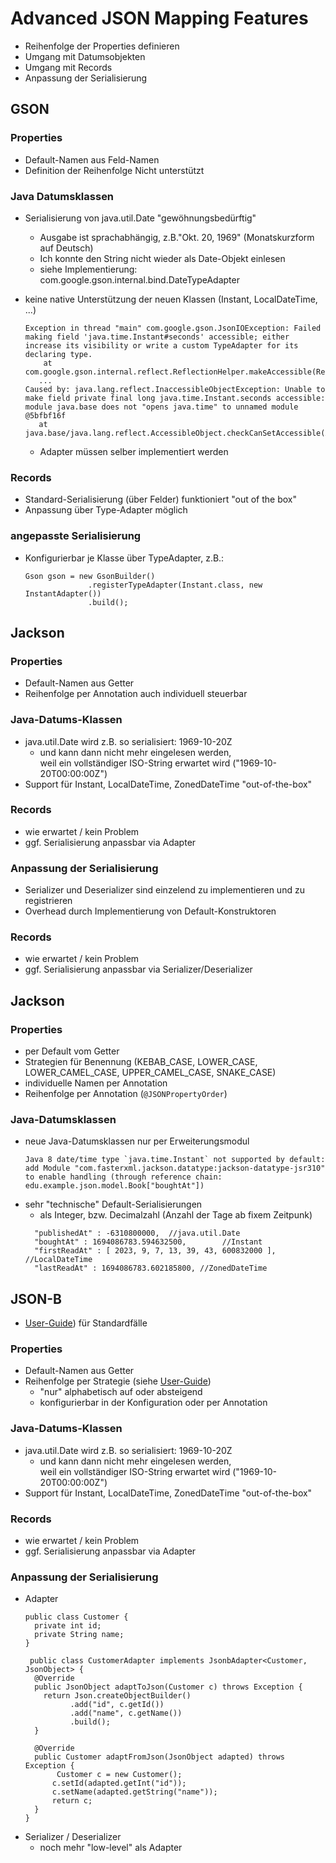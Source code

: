 Advanced JSON Mapping Features
==============================
- Reihenfolge der Properties definieren
- Umgang mit Datumsobjekten
- Umgang mit Records
- Anpassung der Serialisierung

GSON
----
### Properties
- Default-Namen aus Feld-Namen
- Definition der Reihenfolge Nicht unterstützt

### Java Datumsklassen
- Serialisierung von java.util.Date "gewöhnungsbedürftig"
  - Ausgabe ist sprachabhängig, z.B."Okt. 20, 1969" (Monatskurzform auf Deutsch)
  - Ich konnte den String nicht wieder als Date-Objekt einlesen
  - siehe Implementierung: com.google.gson.internal.bind.DateTypeAdapter

- keine native Unterstützung der neuen Klassen (Instant, LocalDateTime, ...)
  ```
  Exception in thread "main" com.google.gson.JsonIOException: Failed making field 'java.time.Instant#seconds' accessible; either increase its visibility or write a custom TypeAdapter for its declaring type.
	  at com.google.gson.internal.reflect.ReflectionHelper.makeAccessible(ReflectionHelper.java:38)
     ...
  Caused by: java.lang.reflect.InaccessibleObjectException: Unable to make field private final long java.time.Instant.seconds accessible: module java.base does not "opens java.time" to unnamed module @5bfbf16f
	 at java.base/java.lang.reflect.AccessibleObject.checkCanSetAccessible(AccessibleObject.java:354)
  ```
  - Adapter müssen selber implementiert werden
  
### Records
- Standard-Serialisierung (über Felder) funktioniert "out of the box"
- Anpassung über Type-Adapter möglich

### angepasste Serialisierung
- Konfigurierbar je Klasse über TypeAdapter, z.B.:
  ```
  Gson gson = new GsonBuilder()
                .registerTypeAdapter(Instant.class, new InstantAdapter())
                .build();
  ```
  
Jackson
------
### Properties
- Default-Namen aus Getter
- Reihenfolge per Annotation auch individuell steuerbar
  
### Java-Datums-Klassen
- java.util.Date wird z.B. so serialisiert: 1969-10-20Z
  - und kann dann nicht mehr eingelesen werden,  
    weil ein vollständiger ISO-String erwartet wird ("1969-10-20T00:00:00Z")
- Support für Instant, LocalDateTime, ZonedDateTime "out-of-the-box"

### Records
- wie erwartet / kein Problem
- ggf. Serialisierung anpassbar via Adapter

### Anpassung der Serialisierung
- Serializer und Deserializer sind einzelend zu implementieren und zu registrieren
- Overhead durch Implementierung von Default-Konstruktoren
  
### Records
- wie erwartet / kein Problem
- ggf. Serialisierung anpassbar via Serializer/Deserializer



Jackson
-------
### Properties
- per Default vom Getter 
- Strategien für Benennung (KEBAB_CASE, LOWER_CASE, LOWER_CAMEL_CASE, UPPER_CAMEL_CASE, SNAKE_CASE)
- individuelle Namen per Annotation
- Reihenfolge per Annotation (`@JSONPropertyOrder`)

### Java-Datumsklassen
- neue Java-Datumsklassen nur per Erweiterungsmodul
  ```
  Java 8 date/time type `java.time.Instant` not supported by default: add Module "com.fasterxml.jackson.datatype:jackson-datatype-jsr310" to enable handling (through reference chain: edu.example.json.model.Book["boughtAt"])
  ````
- sehr "technische" Default-Serialisierungen
  - als Integer, bzw. Decimalzahl (Anzahl der Tage ab fixem Zeitpunk)
  ```  
    "publishedAt" : -6310800000,  //java.util.Date
    "boughtAt" : 1694086783.594632500,        //Instant
    "firstReadAt" : [ 2023, 9, 7, 13, 39, 43, 600832000 ], //LocalDateTime
    "lastReadAt" : 1694086783.602185800, //ZonedDateTime
   ```
  
  
JSON-B
------
- [User-Guide](https://javaee.github.io/jsonb-spec/users-guide.html)) für Standardfälle

### Properties
- Default-Namen aus Getter
- Reihenfolge per Strategie (siehe [User-Guide](https://javaee.github.io/jsonb-spec/users-guide.html))
  - "nur" alphabetisch auf oder absteigend
  - konfigurierbar in der Konfiguration oder per Annotation
  
### Java-Datums-Klassen
- java.util.Date wird z.B. so serialisiert: 1969-10-20Z
  - und kann dann nicht mehr eingelesen werden,  
    weil ein vollständiger ISO-String erwartet wird ("1969-10-20T00:00:00Z")
- Support für Instant, LocalDateTime, ZonedDateTime "out-of-the-box"

### Records
- wie erwartet / kein Problem
- ggf. Serialisierung anpassbar via Adapter

### Anpassung der Serialisierung
- Adapter
  ```
  public class Customer {
    private int id;
    private String name;
  }

   public class CustomerAdapter implements JsonbAdapter<Customer, JsonObject> {
    @Override
    public JsonObject adaptToJson(Customer c) throws Exception {
      return Json.createObjectBuilder()
            .add("id", c.getId())
            .add("name", c.getName())
            .build();
    }
    
    @Override
    public Customer adaptFromJson(JsonObject adapted) throws Exception {
         Customer c = new Customer();
        c.setId(adapted.getInt("id"));
        c.setName(adapted.getString("name"));
        return c;
    }
  }
  ```
- Serializer / Deserializer
  - noch mehr "low-level" als Adapter

  

